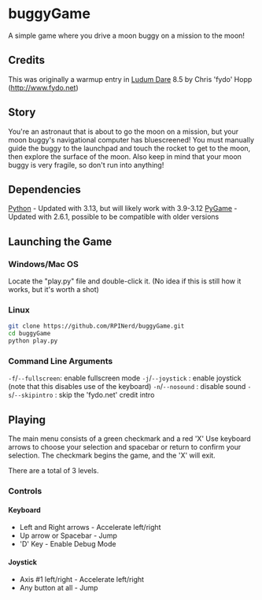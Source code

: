 # buggyGame

A simple game where you drive a moon buggy on a mission to the moon!

## Credits

This was originally a warmup entry in [Ludum Dare](http://www.ludumdare.com) 8.5 by Chris 'fydo' Hopp (http://www.fydo.net)

## Story

You're an astronaut that is about to go the moon on a mission, but your moon buggy's navigational computer has bluescreened!
You must manually guide the buggy to the launchpad and touch the rocket to get to the moon, then explore the surface of the moon.
Also keep in mind that your moon buggy is very fragile, so don't run into anything!

## Dependencies

[Python](http://www.python.org/) - Updated with 3.13, but will likely work with 3.9-3.12
[PyGame](http://www.pygame.org/) - Updated with 2.6.1, possible to be compatible with older versions

## Launching the Game

### Windows/Mac OS

Locate the "play.py" file and double-click it. (No idea if this is still how it works, but it's worth a shot)

### Linux

```bash
git clone https://github.com/RPINerd/buggyGame.git
cd buggyGame
python play.py
```

### Command Line Arguments

  `-f`/`--fullscreen`: enable fullscreen mode
  `-j`/`--joystick`  : enable joystick (note that this disables use of the keyboard)
  `-n`/`--nosound`   : disable sound
  `-s`/`--skipintro` : skip the 'fydo.net' credit intro

## Playing

The main menu consists of a green checkmark and a red 'X'
Use keyboard arrows to choose your selection and spacebar or return to confirm your selection.
The checkmark begins the game, and the 'X' will exit.

There are a total of 3 levels.

### Controls

#### Keyboard

- Left and Right arrows - Accelerate left/right
- Up arrow or Spacebar  - Jump
- 'D' Key               - Enable Debug Mode

#### Joystick

- Axis #1 left/right - Accelerate left/right
- Any button at all  - Jump
